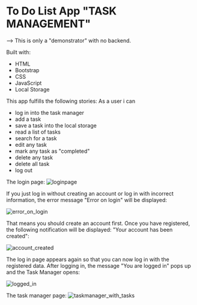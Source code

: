 # To Do List App "TASK MANAGEMENT"

--> This is only a "demonstrator" with no backend.

Built with:
- HTML
- Bootstrap
- CSS
- JavaScript
- Local Storage

This app fulfills the following stories:
As a user i can
- log in into the task manager
- add a task
- save a task into the local storage
- read a list of tasks
- search for a task
- edit any task
- mark any task as "completed"
- delete any task
- delete all task
- log out

The login page:
![loginpage](https://user-images.githubusercontent.com/74472657/104363211-2ba77100-5515-11eb-83e3-e2f2ec5bb33d.png)

If you just log in without creating an account or log in with incorrect information, the error message "Error on login" will be displayed:

![error_on_login](https://user-images.githubusercontent.com/74472657/104363361-5a254c00-5515-11eb-982e-76c81cedaa1e.png)


That means you should create an account first. Once you have registered, the following notification will be displayed: "Your account has been created":

![account_created](https://user-images.githubusercontent.com/74472657/104363969-3c0c1b80-5516-11eb-82f6-39912cc1449b.png)

The log in page appears again so that you can now log in with the registered data. After logging in, the message "You are logged in" pops up and the Task Manager opens:

![logged_in](https://user-images.githubusercontent.com/74472657/104364293-b50b7300-5516-11eb-90b3-0e680da29b65.png)


The task manager page:
![taskmanager_with_tasks](https://user-images.githubusercontent.com/74472657/104364371-ca809d00-5516-11eb-83d7-f5869bc99fb5.png)


